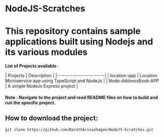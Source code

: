 # NodeJS-Scratches


# This repository contains sample applications built using Nodejs and its various modules


<b> List of Projects available </b>: 

| Projects | Description |
|------------------------|
| location-app | Location Microservice app using TypeScript and NodeJs |
|  Node-AddressBook-APP | A simple NodeJs Express project |


#### Note : Navigate to the project and read README files on how to build and run the specific project.

## How to download the project: 

```
git clone https://github.com/BarathArivazhagan/NodeJS-Scratches.git

```